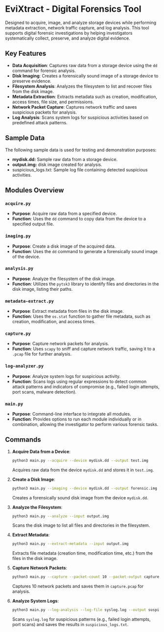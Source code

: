 # EviXtract - Digital Forensics Tool

Designed to acquire, image, and analyze storage devices while performing metadata extraction, network traffic capture, and log analysis. This tool supports digital forensic investigations by helping investigators systematically collect, preserve, and analyze digital evidence.

## Key Features
- **Data Acquisition**: Captures raw data from a storage device using the `dd` command for forensic analysis.
- **Disk Imaging**: Creates a forensically sound image of a storage device to preserve evidence.
- **Filesystem Analysis**: Analyzes the filesystem to list and recover files from the disk image.
- **Metadata Extraction**: Extracts metadata such as creation, modification, access times, file size, and permissions.
- **Network Packet Capture**: Captures network traffic and saves suspicious packets for analysis.
- **Log Analysis**: Scans system logs for suspicious activities based on predefined attack patterns.


## Sample Data
The following sample data is used for testing and demonstration purposes:
- **mydisk.dd:** Sample raw data from a storage device.
- **output.img:** disk image created for analysis.
- suspicious_logs.txt: Sample log file containing detected suspicious activities.


## Modules Overview

### `acquire.py`
- **Purpose**: Acquire raw data from a specified device.
- **Function**: Uses the `dd` command to copy data from the device to a specified output file.

### `imaging.py`
- **Purpose**: Create a disk image of the acquired data.
- **Function**: Uses the `dd` command to generate a forensically sound image of the device.

### `analysis.py`
- **Purpose**: Analyze the filesystem of the disk image.
- **Function**: Utilizes the `pytsk3` library to identify files and directories in the disk image, listing their paths.

### `metadata-extract.py`
- **Purpose**: Extract metadata from files in the disk image.
- **Function**: Uses the `os.stat` function to gather file metadata, such as creation, modification, and access times.

### `capture.py`
- **Purpose**: Capture network packets for analysis.
- **Function**: Uses `scapy` to sniff and capture network traffic, saving it to a `.pcap` file for further analysis.

### `log-analyzer.py`
- **Purpose**: Analyze system logs for suspicious activity.
- **Function**: Scans logs using regular expressions to detect common attack patterns and indicators of compromise (e.g., failed login attempts, port scans, malware detection).

### `main.py`
- **Purpose**: Command-line interface to integrate all modules.
- **Function**: Provides options to run each module individually or in combination, allowing the investigator to perform various forensic tasks.



## Commands

1. **Acquire Data from a Device**:
   ```bash
   python3 main.py --acquire --device mydisk.dd --output test.img
   ```
   Acquires raw data from the device `mydisk.dd` and stores it in `test.img`.

2. **Create a Disk Image**:
   ```bash
   python3 main.py --imaging --device mydisk.dd --output forensic.img
   ```
   Creates a forensically sound disk image from the device `mydisk.dd`.

3. **Analyze the Filesystem**:
   ```bash
   python3 main.py --analyze --input output.img
   ```
   Scans the disk image to list all files and directories in the filesystem.

4. **Extract Metadata**:
   ```bash
   python3 main.py --extract-metadata --input output.img
   ```
   Extracts file metadata (creation time, modification time, etc.) from the files in the disk image.

5. **Capture Network Packets**:
   ```bash
   python3 main.py --capture --packet-count 10 --packet-output capture.pcap
   ```
   Captures 10 network packets and saves them in `capture.pcap` for analysis.

6. **Analyze System Logs**:
   ```bash
   python3 main.py --log-analysis --log-file syslog.log --output suspicious_logs.txt
   ```
   Scans `syslog.log` for suspicious patterns (e.g., failed login attempts, port scans) and saves the results in `suspicious_logs.txt`.


